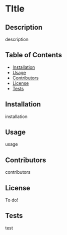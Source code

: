 # TItle

  ## Description
  
  description

  ## Table of Contents
  * [Installation](#installation)
  * [Usage](#usage)
  * [Contributors](#contributors)
  * [License](#license)
  * [Tests](#tests)

  ## Installation

  installation

  ## Usage

  usage

  ## Contributors

  contributors

  ## License
  To do!

  ## Tests

  test

